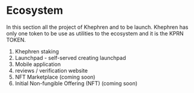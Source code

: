 # Ecosystem

In this section all the project of Khephren and to be launch. Khephren has only one token to be use as utilities to the ecosystem and it is the KPRN TOKEN.



1. Khephren staking
2. Launchpad - self-served creating launchpad
3. Mobile application
4. reviews / verification website
5. NFT Marketplace (coming soon)
6. Initial Non-fungible Offering (NFT) (coming soon)

